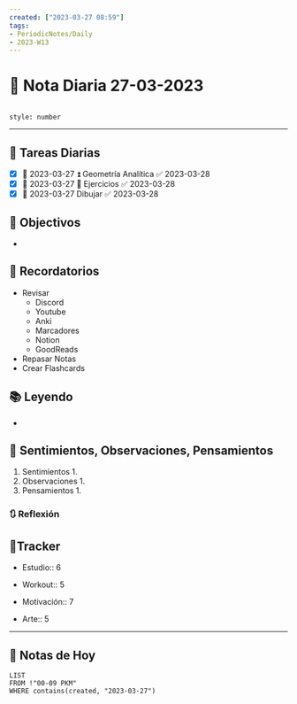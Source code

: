 ```yaml
---
created: ["2023-03-27 08:59"]
tags:
- PeriodicNotes/Daily
- 2023-W13
---
```


# 📅 Nota Diaria 27-03-2023
```toc

style: number

```

---
## 🔷 Tareas Diarias
- [x] 📅 2023-03-27 ⏫ Geometría Analítica ✅ 2023-03-28
- [x] 📅 2023-03-27 🔼 Ejercicios ✅ 2023-03-28
- [x] 📅 2023-03-27 Dibujar ✅ 2023-03-28

## 🎯 Objectivos
- 
## 📕 Recordatorios
- Revisar
	- Discord
	- Youtube
	- Anki
	- Marcadores
	- Notion
	- GoodReads
- Repasar Notas
- Crear Flashcards

## 📚 Leyendo
- 
## 💬 Sentimientos, Observaciones, Pensamientos 
1. Sentimientos
	1. 
2. Observaciones
	1. 
3. Pensamientos
	1. 
### 🔃 Reflexión

## 🔷Tracker

- Estudio:: 6

- Workout:: 5

- Motivación:: 7

- Arte:: 5
---

## 📅 Notas de Hoy
```dataview
LIST 
FROM !"00-09 PKM" 
WHERE contains(created, "2023-03-27")
```